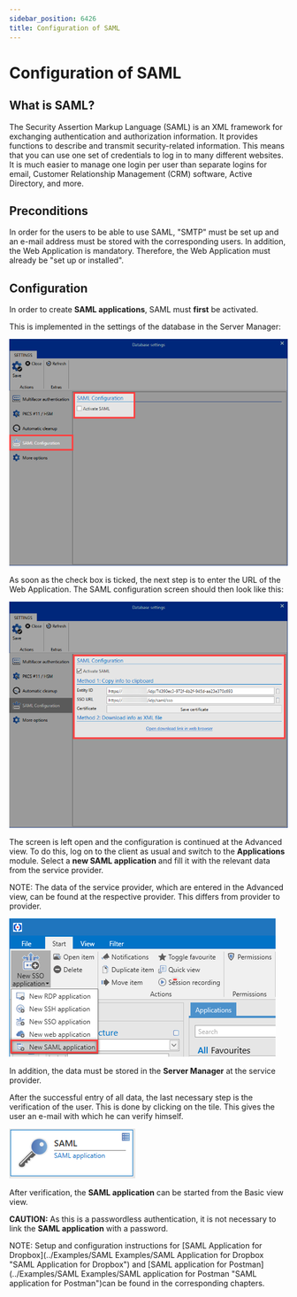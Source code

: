 ```yaml
---
sidebar_position: 6426
title: Configuration of SAML
---
```


# Configuration of SAML

## What is SAML?

The Security Assertion Markup Language (SAML) is an XML framework for exchanging authentication and authorization information. It provides functions to describe and transmit security-related information. This means that you can use one set of credentials to log in to many different websites. It is much easier to manage one login per user than separate logins for email, Customer Relationship Management (CRM) software, Active Directory, and more.

## Preconditions

In order for the users to be able to use SAML, "SMTP" must be set up and an e-mail address must be stored with the corresponding users.
In addition, the Web Application is mandatory. Therefore, the Web Application must already be "set up or installed".

## Configuration

In order to create **SAML applications**, SAML must **first** be activated.

This is implemented in the settings of the database in the Server Manager:

![activate SAML](../../../../../../../../../static/images/PasswordSecure_9.2/Content/Resources/Images/configuration_of_saml_1-en.png "activate SAML")

As soon as the check box is ticked, the next step is to enter the URL of the Web Application. The SAML configuration screen should then look like this:

![SAML configuration ](../../../../../../../../../static/images/PasswordSecure_9.2/Content/Resources/Images/configuration_of_saml_2-ewn.png "SAML configuration ")

The screen is left open and the configuration is continued at the Advanced view.
To do this, log on to the client as usual and switch to the **Applications** module. Select a **new SAML application** and fill it with the relevant data from the service provider.

NOTE: The data of the service provider, which are entered in the Advanced view, can be found at the respective provider. This differs from provider to provider.

![new SAML application](../../../../../../../../../static/images/PasswordSecure_9.2/Content/Resources/Images/configuration_of_saml_3-en.png "new SAML application")

In addition, the data must be stored in the **Server Manager** at the service provider.

After the successful entry of all data, the last necessary step is the verification of the user. This is done by clicking on the tile. This gives the user an e-mail with which he can verify himself.

![SAML tile in LightClient](../../../../../../../../../static/images/PasswordSecure_9.2/Content/Resources/Images/configuration_of_saml_4-en.png "SAML tile in LightClient")

After verification, the **SAML application** can be started from the Basic view view.

**CAUTION:** 
As this is a passwordless authentication, it is not necessary to link the **SAML application** with a password.

NOTE: Setup and configuration instructions for [SAML Application for Dropbox](../Examples/SAML Examples/SAML Application for Dropbox "SAML Application for Dropbox") and [SAML application for Postman](../Examples/SAML Examples/SAML application for Postman "SAML application for Postman")can be found in the corresponding chapters.